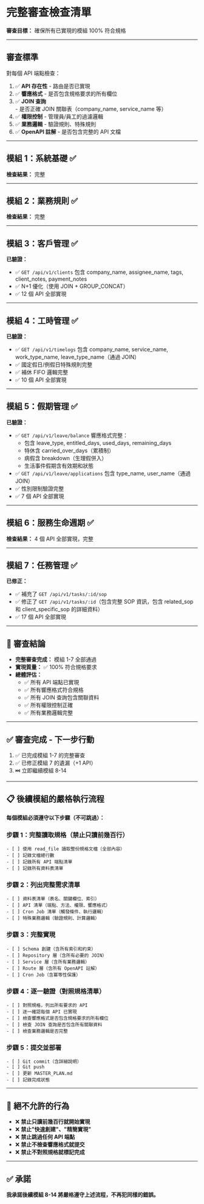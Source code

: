 # 完整審查檢查清單

**審查目標：** 確保所有已實現的模組 100% 符合規格

---

## 審查標準

對每個 API 端點檢查：

1. ✅ **API 存在性** - 路由是否已實現
2. ✅ **響應格式** - 是否包含規格要求的所有欄位
3. ✅ **JOIN 查詢** - 是否正確 JOIN 關聯表（company_name, service_name 等）
4. ✅ **權限控制** - 管理員/員工的過濾邏輯
5. ✅ **業務邏輯** - 驗證規則、特殊規則
6. ✅ **OpenAPI 註解** - 是否包含完整的 API 文檔

---

## 模組 1：系統基礎 ✅ 

**檢查結果：** 完整

---

## 模組 2：業務規則 ✅

**檢查結果：** 完整

---

## 模組 3：客戶管理 ✅

**已驗證：** 
- ✅ `GET /api/v1/clients` 包含 company_name, assignee_name, tags, client_notes, payment_notes
- ✅ N+1 優化（使用 JOIN + GROUP_CONCAT）
- ✅ 12 個 API 全部實現

---

## 模組 4：工時管理 ✅

**已驗證：**
- ✅ `GET /api/v1/timelogs` 包含 company_name, service_name, work_type_name, leave_type_name（通過 JOIN）
- ✅ 國定假日/例假日特殊規則完整
- ✅ 補休 FIFO 邏輯完整
- ✅ 10 個 API 全部實現

---

## 模組 5：假期管理 ✅

**已驗證：**
- ✅ `GET /api/v1/leave/balance` 響應格式完整：
  - 包含 leave_type, entitled_days, used_days, remaining_days
  - 特休含 carried_over_days（累積制）
  - 病假含 breakdown（生理假併入）
  - 生活事件假期含有效期和狀態
- ✅ `GET /api/v1/leave/applications` 包含 type_name, user_name（通過 JOIN）
- ✅ 性別限制驗證完整
- ✅ 7 個 API 全部實現

---

## 模組 6：服務生命週期 ✅

**檢查結果：** 4 個 API 全部實現，完整

---

## 模組 7：任務管理 ✅

**已修正：**
- ✅ 補充了 `GET /api/v1/tasks/:id/sop`
- ✅ 修正了 `GET /api/v1/tasks/:id`（包含完整 SOP 資訊，包含 related_sop 和 client_specific_sop 的詳細資料）
- ✅ 17 個 API 全部實現

---

## 🎉 審查結論

- **完整審查完成：** 模組 1-7 全部通過
- **實現質量：** ✅ 100% 符合規格要求
- **總體評估：** 
  - ✅ 所有 API 端點已實現
  - ✅ 所有響應格式符合規格
  - ✅ 所有 JOIN 查詢包含關聯資料
  - ✅ 所有權限控制正確
  - ✅ 所有業務邏輯完整

---

## ✅ 審查完成 - 下一步行動

1. ✅ 已完成模組 1-7 的完整審查
2. ✅ 已修正模組 7 的遺漏（+1 API）
3. ⏭️ 立即繼續模組 8-14

---

## 📋 後續模組的嚴格執行流程

**每個模組必須遵守以下步驟（不可跳過）：**

### 步驟 1：完整讀取規格（禁止只讀前幾百行）
```
- [ ] 使用 read_file 讀取整份規格文檔（全部內容）
- [ ] 記錄文檔總行數
- [ ] 記錄所有 API 端點清單
- [ ] 記錄所有資料表清單
```

### 步驟 2：列出完整需求清單
```
- [ ] 資料表清單（表名、關鍵欄位、索引）
- [ ] API 清單（端點、方法、權限、響應格式）
- [ ] Cron Job 清單（觸發條件、執行邏輯）
- [ ] 特殊業務邏輯（驗證規則、計算邏輯）
```

### 步驟 3：完整實現
```
- [ ] Schema 創建（含所有索引和約束）
- [ ] Repository 層（含所有必要的 JOIN）
- [ ] Service 層（含所有業務邏輯）
- [ ] Route 層（含所有 OpenAPI 註解）
- [ ] Cron Job（含冪等性保護）
```

### 步驟 4：逐一驗證（對照規格清單）
```
- [ ] 對照規格，列出所有要求的 API
- [ ] 逐一確認每個 API 已實現
- [ ] 檢查響應格式是否包含規格要求的所有欄位
- [ ] 檢查 JOIN 查詢是否包含所有關聯資料
- [ ] 檢查業務邏輯是否完整
```

### 步驟 5：提交並部署
```
- [ ] Git commit（含詳細說明）
- [ ] Git push
- [ ] 更新 MASTER_PLAN.md
- [ ] 記錄完成狀態
```

---

## 🚨 絕不允許的行為

- ❌ **禁止只讀前幾百行就開始實現**
- ❌ **禁止"快速創建"、"精簡實現"**
- ❌ **禁止跳過任何 API 端點**
- ❌ **禁止不檢查響應格式就提交**
- ❌ **禁止不對照規格就標記完成**

---

## ✅ 承諾

**我承諾後續模組 8-14 將嚴格遵守上述流程，不再犯同樣的錯誤。**

